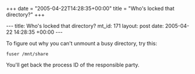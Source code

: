 +++
date = "2005-04-22T14:28:35+00:00"
title = "Who's locked that directory?"
+++

\--- title: Who's locked that directory? mt_id: 171 layout: post date:
2005-04-22 14:28:35 +00:00 \---

To figure out why you can't unmount a busy directory, try this:

`fuser /mnt/share`

You'll get back the process ID of the responsible party.

